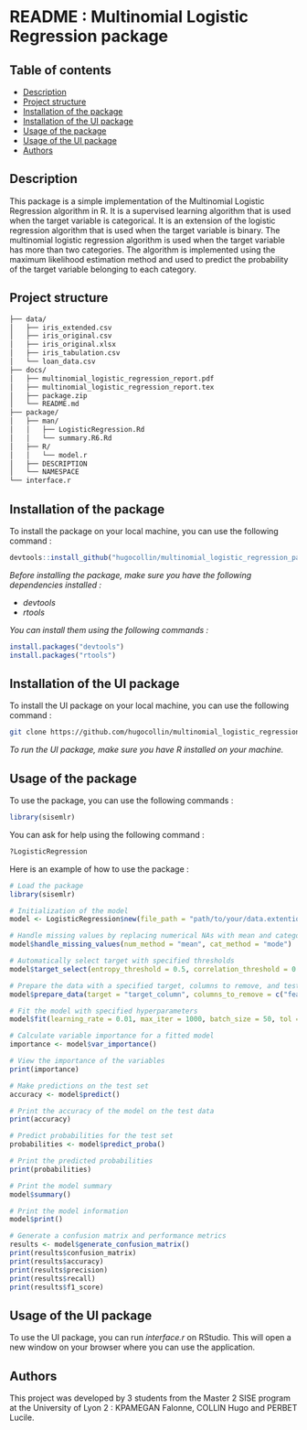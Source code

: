 # README : Multinomial Logistic Regression package

## Table of contents

- [Description](#description)
- [Project structure](#project-structure)
- [Installation of the package](#installation-of-the-package)
- [Installation of the UI package](#installation-of-the-ui-package)
- [Usage of the package](#usage-of-the-package)
- [Usage of the UI package](#usage-of-the-ui-package)
- [Authors](#authors)

## Description

This package is a simple implementation of the Multinomial Logistic Regression algorithm in R. It is a supervised learning algorithm that is used when the target variable is categorical. It is an extension of the logistic regression algorithm that is used when the target variable is binary. The multinomial logistic regression algorithm is used when the target variable has more than two categories. The algorithm is implemented using the maximum likelihood estimation method and used to predict the probability of the target variable belonging to each category.

## Project structure

```bash
├── data/
│   ├── iris_extended.csv
│   ├── iris_original.csv
│   ├── iris_original.xlsx
│   ├── iris_tabulation.csv
│   └── loan_data.csv
├── docs/
│   ├── multinomial_logistic_regression_report.pdf
│   ├── multinomial_logistic_regression_report.tex
│   ├── package.zip
│   └── README.md
├── package/
│   ├── man/
│   │   ├── LogisticRegression.Rd
│   │   └── summary.R6.Rd
│   ├── R/
│   │   └── model.r
│   ├── DESCRIPTION
│   └── NAMESPACE
└── interface.r
```

## Installation of the package

To install the package on your local machine, you can use the following command :

```R
devtools::install_github("hugocollin/multinomial_logistic_regression_package/package")
```

_Before installing the package, make sure you have the following dependencies installed :_

- _devtools_
- _rtools_

_You can install them using the following commands :_

```R
install.packages("devtools")
install.packages("rtools")
```
## Installation of the UI package

To install the UI package on your local machine, you can use the following command :

```bash
git clone https://github.com/hugocollin/multinomial_logistic_regression_package
```

_To run the UI package, make sure you have R installed on your machine._

## Usage of the package

To use the package, you can use the following commands :

```R
library(sisemlr)
```

You can ask for help using the following command :

```R
?LogisticRegression
```

Here is an example of how to use the package :

```R
# Load the package
library(sisemlr)

# Initialization of the model
model <- LogisticRegression$new(file_path = "path/to/your/data.extention", delimiter = "delimiter")

# Handle missing values by replacing numerical NAs with mean and categorical NAs with mode
model$handle_missing_values(num_method = "mean", cat_method = "mode")

# Automatically select target with specified thresholds
model$target_select(entropy_threshold = 0.5, correlation_threshold = 0.3, weight_entropy = 0.7, weight_correlation = 0.3)

# Prepare the data with a specified target, columns to remove, and test size
model$prepare_data(target = "target_column", columns_to_remove = c("feature1", "feature2", "feature3"), test_size = 0.3)

# Fit the model with specified hyperparameters
model$fit(learning_rate = 0.01, max_iter = 1000, batch_size = 50, tol = 0.001)

# Calculate variable importance for a fitted model
importance <- model$var_importance()

# View the importance of the variables
print(importance)

# Make predictions on the test set
accuracy <- model$predict()

# Print the accuracy of the model on the test data
print(accuracy)

# Predict probabilities for the test set
probabilities <- model$predict_proba()

# Print the predicted probabilities
print(probabilities)

# Print the model summary
model$summary()

# Print the model information
model$print()

# Generate a confusion matrix and performance metrics
results <- model$generate_confusion_matrix()
print(results$confusion_matrix)
print(results$accuracy)
print(results$precision)
print(results$recall)
print(results$f1_score)
```

## Usage of the UI package

To use the UI package, you can run _interface.r_ on RStudio. This will open a new window on your browser where you can use the application.

## Authors

This project was developed by 3 students from the Master 2 SISE program at the University of Lyon 2 : KPAMEGAN Falonne, COLLIN Hugo and PERBET Lucile.